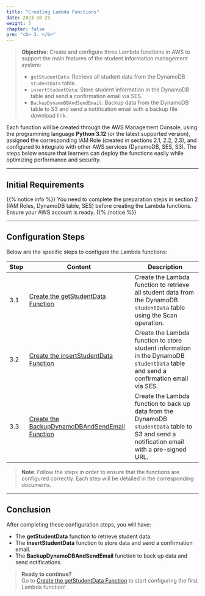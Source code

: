 ```yaml
---
title: "Creating Lambda Functions"
date: 2023-10-25
weight: 3
chapter: false
pre: "<b> 3. </b>"
---
```


> **Objective**: Create and configure three Lambda functions in AWS to support the main features of the student information management system:  
> - `getStudentData`: Retrieve all student data from the DynamoDB `studentData` table.  
> - `insertStudentData`: Store student information in the DynamoDB table and send a confirmation email via SES.  
> - `BackupDynamoDBAndSendEmail`: Backup data from the DynamoDB table to S3 and send a notification email with a backup file download link.  

Each function will be created through the AWS Management Console, using the programming language **Python 3.12** (or the latest supported version), assigned the corresponding IAM Role (created in sections 2.1, 2.2, 2.3), and configured to integrate with other AWS services (DynamoDB, SES, S3). The steps below ensure that learners can deploy the functions easily while optimizing performance and security.

---

## Initial Requirements

{{% notice info %}}
You need to complete the preparation steps in section 2 (IAM Roles, DynamoDB table, SES) before creating the Lambda functions. Ensure your AWS account is ready.
{{% /notice %}}

---

## Configuration Steps

Below are the specific steps to configure the Lambda functions:

| **Step** | **Content** | **Description** |
|----------|-------------|-----------------|
| 3.1 | [Create the getStudentData Function](./3.1-create-the-getstudentdata-function/) | Create the Lambda function to retrieve all student data from the DynamoDB `studentData` table using the Scan operation. |
| 3.2 | [Create the insertStudentData Function](./3.2-create-the-insertstudentdata-function/) | Create the Lambda function to store student information in the DynamoDB `studentData` table and send a confirmation email via SES. |
| 3.3 | [Create the BackupDynamoDBAndSendEmail Function](./3.3-create-the-backupdynamodbandsendemail-function/) | Create the Lambda function to back up data from the DynamoDB `studentData` table to S3 and send a notification email with a pre-signed URL. |

> **Note**: Follow the steps in order to ensure that the functions are configured correctly. Each step will be detailed in the corresponding documents.

---

## Conclusion

After completing these configuration steps, you will have:  
- The **getStudentData** function to retrieve student data.  
- The **insertStudentData** function to store data and send a confirmation email.  
- The **BackupDynamoDBAndSendEmail** function to back up data and send notifications.  

> **Ready to continue?**  
> Go to [Create the getStudentData Function](./3.1-create-the-getstudentdata-function/) to start configuring the first Lambda function!
